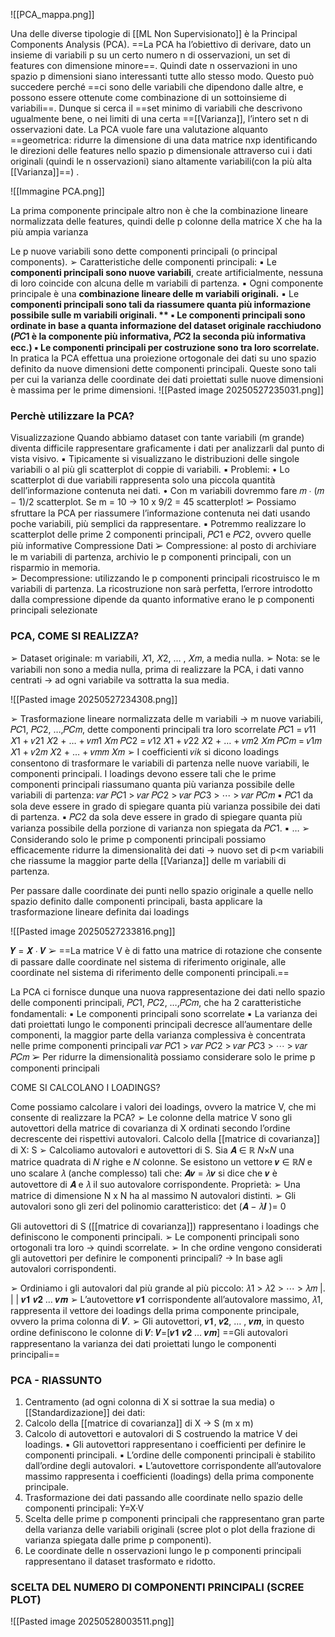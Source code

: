 
![[PCA_mappa.png]]

Una delle diverse tipologie di [[ML Non Supervisionato]] è la Principal Components Analysis (PCA). ==La PCA ha l’obiettivo di derivare, dato un insieme di variabili p su un certo numero n di osservazioni, un set di features con dimensione minore==. Quindi date n osservazioni in uno spazio p  dimensioni siano interessanti tutte allo stesso modo. Questo può succedere perché ==ci sono delle variabili che dipendono dalle altre, e possono essere ottenute come combinazione di un sottoinsieme di variabili==. Dunque si cerca il ==set minimo di variabili che descrivono ugualmente bene, o nei limiti di una certa ==[[Varianza]], l’intero set n di osservazioni date. La PCA vuole fare una valutazione alquanto ==geometrica: ridurre la dimensione di una data matrice nxp identificando le direzioni delle features nello spazio p dimensionale attraverso cui i dati originali (quindi le n osservazioni) siano altamente variabili(con la più alta [[Varianza]]==) .


![[Immagine PCA.png]]

La prima componente principale altro non è che la combinazione lineare normalizzata delle features, quindi delle p colonne della matrice X che ha la più ampia varianza

Le p nuove variabili sono dette componenti principali (o principal components). 
➢ Caratteristiche delle componenti principali: 
	▪ Le **componenti principali sono nuove variabili**, create artificialmente, nessuna di loro coincide con alcuna delle m variabili di partenza. 
	▪ Ogni componente principale è una **combinazione lineare delle m variabili originali.** 
	▪ Le **componenti principali sono tali da riassumere quanta più informazione possibile sulle m variabili originali. **
	▪ Le componenti principali sono ordinate in base a quanta informazione del dataset originale racchiudono (𝑃𝐶1 è la componente più informativa, 𝑃𝐶2 la seconda più informativa ecc.) 
	▪ Le componenti principali per costruzione sono tra loro scorrelate.**
	In pratica la PCA effettua una proiezione ortogonale dei dati su uno spazio definito da nuove dimensioni dette componenti principali. Queste sono tali per cui la varianza delle coordinate dei dati proiettati sulle nuove dimensioni è massima per le prime dimensioni.
	![[Pasted image 20250527235031.png]]

### Perchè utilizzare la PCA?
Visualizzazione
 Quando abbiamo dataset con tante variabili (m grande) diventa difficile rappresentare graficamente i dati per analizzarli dal punto di vista visivo. 
	 ▪ Tipicamente si visualizzano le distribuzioni delle singole variabili o al più gli scatterplot di coppie di variabili. 
	 ▪ Problemi: 
		 • Lo scatterplot di due variabili rappresenta solo una piccola quantità dell’informazione contenuta nei dati. 
		 • Con m variabili dovremmo fare 𝑚 ∙ (𝑚 − 1)/2 scatterplot. Se m = 10 → 10 x 9/2 = 45 scatterplot!
	➢ Possiamo sfruttare la PCA per riassumere l’informazione contenuta nei dati usando poche variabili, più semplici da rappresentare. 
		▪ Potremmo realizzare lo scatterplot delle prime 2 componenti principali, 𝑃𝐶1 e 𝑃𝐶2, ovvero quelle più informative
Compressione Dati
	➢ Compressione: al posto di archiviare le m variabili di partenza, archivio le p componenti principali, con un risparmio in memoria.	
	➢ Decompressione: utilizzando le p componenti principali ricostruisco le m variabili di partenza. La ricostruzione non sarà perfetta, l’errore introdotto dalla compressione dipende da quanto informative erano le p componenti principali selezionate

### PCA, COME SI REALIZZA?

➢ Dataset originale: m variabili, 𝑋1, 𝑋2, … , 𝑋𝑚, a media nulla. 
➢ Nota: se le variabili non sono a media nulla, prima di realizzare la PCA, i dati vanno centrati → ad ogni variabile va sottratta la sua media. 

![[Pasted image 20250527234308.png]]

➢ Trasformazione lineare normalizzata delle m variabili → m nuove variabili, 𝑃𝐶1, 𝑃𝐶2, …,𝑃𝐶𝑚, dette componenti principali tra loro scorrelate 
	𝑃𝐶1 = 𝑣11 𝑋1 + 𝑣21 𝑋2 + … + 𝑣𝑚1 𝑋𝑚 
	𝑃𝐶2 = 𝑣12 𝑋1 + 𝑣22 𝑋2 + … + 𝑣𝑚2 𝑋𝑚 
	𝑃𝐶𝑚 = 𝑣1𝑚 𝑋1 + 𝑣2𝑚 𝑋2 + … + 𝑣𝑚𝑚 𝑋𝑚 
➢ I coefficienti 𝑣𝑖𝑘 si dicono loadings consentono di trasformare le variabili di partenza nelle nuove variabili, le componenti principali.
 I loadings devono essere tali che le prime componenti principali riassumano quanta più varianza possibile delle variabili di partenza: 
 𝑣𝑎𝑟 𝑃𝐶1 > 𝑣𝑎𝑟 𝑃𝐶2 > 𝑣𝑎𝑟 𝑃𝐶3 > ⋯ > 𝑣𝑎𝑟 𝑃𝐶𝑚 
 ▪ 𝑃𝐶1  da sola deve essere in grado di spiegare quanta più varianza possibile dei dati di partenza. 
 ▪ 𝑃𝐶2 da sola deve essere in grado di spiegare quanta più varianza possibile della porzione di varianza non spiegata da 𝑃𝐶1. 
 ▪ … 
 ➢ Considerando solo le prime p componenti principali possiamo efficacemente ridurre la dimensionalità dei dati → nuovo set di p<m variabili che riassume la maggior parte della [[Varianza]] delle m variabili di partenza. 

 Per passare dalle coordinate dei punti nello spazio originale a quelle nello spazio definito dalle componenti principali, basta applicare la trasformazione lineare definita dai loadings

![[Pasted image 20250527233816.png]]

   𝒀  = 𝑿 ∙ 𝑽 
 ➢ ==La matrice V è di fatto una matrice di rotazione che consente di passare dalle coordinate nel sistema di riferimento originale, alle coordinate nel sistema di riferimento delle componenti principali.==

 La PCA ci fornisce dunque una nuova rappresentazione dei dati nello spazio delle componenti principali, 𝑃𝐶1, 𝑃𝐶2, …,𝑃𝐶𝑚, che ha 2 caratteristiche fondamentali: 
 ▪ Le componenti principali sono scorrelate 
 ▪ La varianza dei dati proiettati lungo le componenti principali decresce all’aumentare delle componenti, la maggior parte della varianza complessiva è concentrata nelle prime componenti principali 𝑣𝑎𝑟 𝑃𝐶1 > 𝑣𝑎𝑟 𝑃𝐶2 > 𝑣𝑎𝑟 𝑃𝐶3 > ⋯ > 𝑣𝑎𝑟 𝑃𝐶𝑚 
 ➢ Per ridurre la dimensionalità possiamo considerare solo le prime p componenti principali

COME SI CALCOLANO I LOADINGS?

 Come possiamo calcolare i valori dei loadings, ovvero la matrice V, che mi consente di realizzare la PCA? 
 ➢ Le colonne della matrice V sono gli autovettori della matrice di covarianza di X ordinati secondo l’ordine decrescente dei rispettivi autovalori.
Calcolo della [[matrice di covarianza]] di X: S
➢ Calcoliamo autovalori e autovettori di S.
	Sia 𝑨 ∈ ℝ 𝑁×𝑁 una matrice quadrata di 𝑁 righe e 𝑁 colonne. Se esistono un vettore 𝒗 ∈ ℝ𝑁 e uno scalare 𝜆 (anche complesso) tali che: 
	𝑨𝒗 = 𝜆𝒗 si dice che 𝒗 è autovettore di 𝑨 e 𝜆 il suo autovalore corrispondente. 
	Proprietà: 
	➢ Una matrice di dimensione N x N ha al massimo N autovalori distinti. 
	➢ Gli autovalori sono gli zeri del polinomio caratteristico: 
	det (𝑨 − 𝜆𝑰 )= 0
	
Gli autovettori di S ([[matrice di covarianza]]) rappresentano i loadings che definiscono le componenti principali. 
➢ Le componenti principali sono ortogonali tra loro → quindi scorrelate. 
➢ In che ordine vengono considerati gli autovettori per definire le componenti principali? → In base agli autovalori corrispondenti.

➢ Ordiniamo i gli autovalori dal più grande al più piccolo: 
𝜆1 > 𝜆2 > ⋯ > 𝜆𝑚 
 |.        |               |
𝒗𝟏      𝒗𝟐 …       𝒗𝒎 
➢ L’autovettore 𝒗𝟏 corrispondente all’autovalore massimo, 𝜆1, rappresenta il vettore dei loadings della prima componente principale, ovvero la prima colonna di 𝑽. 
➢ Gli autovettori, 𝒗𝟏, 𝒗𝟐, … , 𝒗𝒎, in questo ordine definiscono le colonne di 𝑽: 𝑽=\[𝒗𝟏 𝒗𝟐 … 𝒗𝒎\] 
==Gli autovalori rappresentano la varianza dei dati proiettati lungo le componenti principali==


### PCA - RIASSUNTO

1. Centramento (ad ogni colonna di X si sottrae la sua media) o  [[Standardizazione]] dei dati:
2. Calcolo della [[matrice di covarianza]] di X → S (m x m) 
3. Calcolo di autovettori e autovalori di S costruendo la matrice V dei loadings. 
		▪ Gli autovettori rappresentano i coefficienti per definire le componenti principali. 
		▪ L’ordine delle componenti principali è stabilito dall’ordine degli autovalori. 
		▪ L’autovettore corrispondente all’autovalore massimo rappresenta i coefficienti (loadings) della prima componente principale. 
4. Trasformazione dei dati passando alle coordinate nello spazio delle componenti principali: Y=X·V 
5. Scelta delle prime p componenti principali che rappresentano gran parte della varianza delle variabili originali (scree plot o plot della frazione di varianza spiegata dalle prime p componenti). 
6. Le coordinate delle n osservazioni lungo le p componenti principali rappresentano il dataset trasformato e ridotto. 

### SCELTA DEL NUMERO DI COMPONENTI PRINCIPALI (SCREE PLOT)

![[Pasted image 20250528003511.png]]